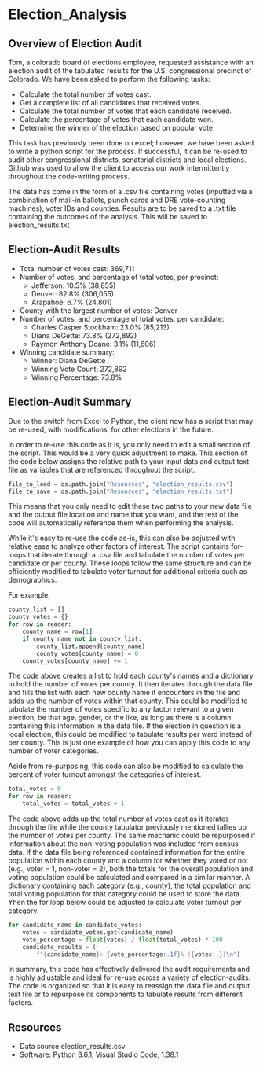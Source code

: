# Election_Analysis

## Overview of Election Audit
Tom, a colorado board of elections employee, requested assistance with an election audit of the tabulated results for the U.S. congressional precinct of Colorado. 
We have been asked to perform the following tasks:
  - Calculate the total number of votes cast.
  - Get a complete list of all candidates that received votes. 
  - Calculate the total number of votes that each candidate received.
  - Calculate the percentage of votes that each candidate won.
  - Determine the winner of the election based on popular vote
  
This task has previously been done on excel; however, we have been asked to write a python script for the process. If successful, it can be re-used to audit other congressional districts, senatorial districts and local elections. Github was used to allow the client to access our work intermittently throughout the code-writing process.

The data has come in the form of a .csv file containing votes (inputted via a combination of mail-in ballots, punch cards and DRE vote-counting machines), voter IDs and counties. Results are to be saved to a .txt file containing the outcomes of the analysis. This will be saved to election_results.txt

## Election-Audit Results
 - Total number of votes cast: 369,711
 - Number of votes, and percentage of total votes, per precinct:
 	- Jefferson: 10.5% (38,855)
	- Denver: 82.8% (306,055)
	- Arapahoe: 6.7% (24,801)
 - County with the largest number of votes: Denver
 - Number of votes, and percentage of total votes, per candidate:
	- Charles Casper Stockham: 23.0% (85,213)
	- Diana DeGette: 73.8% (272,892)
	- Raymon Anthony Doane: 3.1% (11,606)
 - Winning candidate summary:
	- Winner: Diana DeGette
	- Winning Vote Count: 272,892
	- Winning Percentage: 73.8%

## Election-Audit Summary
Due to the switch from Excel to Python, the client now has a script that may be re-used, with modifications, for other elections in the future. 

In order to re-use this code as it is, you only need to edit a small section of the script. This would be a very quick adjustment to make. This section of the code below assigns the relative path to your input data and output text file as variables that are referenced throughout the script.
```python
file_to_load = os.path.join("Resources", "election_results.csv")
file_to_save = os.path.join("Resources", "election_results.txt")
```

This means that you only need to edit these two paths to your new data file and the output file location and name that you want, and the rest of the code will automatically reference them when performing the analysis.

While it's easy to re-use the code as-is, this can also be adjusted with relative ease to analyze other factors of interest.
The script contains for-loops that iterate through a .csv file and tabulate the number of votes per candidate or per county. These loops follow the same structure and can be efficiently modified to tabulate voter turnout for additional criteria such as demographics. 

For example, 
```python
county_list = []
county_votes = {}
for row in reader:
	county_name = row[1]
	if county_name not in county_list:
		county_list.append(county_name)
		county_votes[county_name] = 0
	county_votes[county_name] += 1
 ```

The code above creates a list to hold each county's names and a dictionary to hold the number of votes per county. It then iterates through the data file and fills the list with each new county name it encounters in the file and adds up the number of votes within that county.  This could be modified to tabulate the number of votes specific to any factor relevant to a given election, be that age, gender, or the like, as long as there is a column containing this information in the data file. If the election in question is a local election, this could be modified to tabulate results per ward instead of per county. This is just one example of how you can apply this code to any number of voter categories.

Aside from re-purposing, this code can also be modified to calculate the percent of voter turnout amongst the categories of interest. 

```python
total_votes = 0
for row in reader:        
	total_votes = total_votes + 1
```

The code above adds up the total number of votes cast as it iterates through the file while the county tabulator previously mentioned tallies up the number of votes per county. The same mechanic could be repurposed if information about the non-voting population was included from census data.  If the data file being referenced contained information for the entire population within each county and a column for whether they voted or not (e.g., voter = 1, non-voter = 2), both the totals for the overall population and voting population could be calculated and compared in a similar manner. A dictionary containing each category (e.g., county), the total population and total voting population for that category could be used to store the data. Yhen the for loop below could be adjusted to calculate voter turnout per category. 

```python
for candidate_name in candidate_votes:
	votes = candidate_votes.get(candidate_name)
	vote_percentage = float(votes) / float(total_votes) * 100
	candidate_results = (
		f"{candidate_name}: {vote_percentage:.1f}% ({votes:,})\n")
```

In summary, this code has effectively delivered the audit requirements and is highly adjustable and ideal for re-use across a variety of election-audits. The code is organized so that it is easy to reassign the data file and output text file or to repurpose its components to tabulate results from different factors.


 ## Resources
  - Data source:election_results.csv
  - Software: Python 3.6.1, Visual Studio Code, 1.38.1
